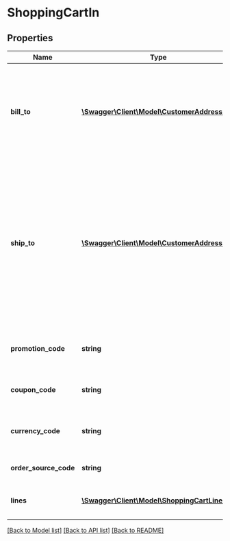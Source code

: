 # ShoppingCartIn

## Properties
Name | Type | Description | Notes
------------ | ------------- | ------------- | -------------
**bill_to** | [**\Swagger\Client\Model\CustomerAddressKey**](CustomerAddressKey.md) | The bill-to for the cart.  (Optional.  The bill-to need not be identified until   the cart is converted to an order.) | [optional] 
**ship_to** | [**\Swagger\Client\Model\CustomerAddressKey**](CustomerAddressKey.md) | The primary (default) ship-to for the cart.  Each order line may have a different ship-to.  (Optional.  The ship-to need not be identified until the cart is converted to an order.) | [optional] 
**promotion_code** | **string** | The promotion code applied to the cart. | [optional] 
**coupon_code** | **string** | The coupon code applied to the cart. | [optional] 
**currency_code** | **string** | The currency code used to bill for the cart. | [optional] 
**order_source_code** | **string** | The source for the order. | [optional] 
**lines** | [**\Swagger\Client\Model\ShoppingCartLineIn[]**](ShoppingCartLineIn.md) | The lines in the shipping cart. | [optional] 

[[Back to Model list]](../README.md#documentation-for-models) [[Back to API list]](../README.md#documentation-for-api-endpoints) [[Back to README]](../README.md)


